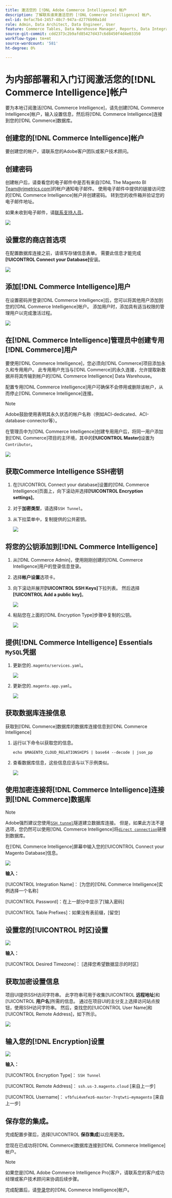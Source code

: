 ```yaml
---
title: 激活您的 [!DNL Adobe Commerce Intelligence] 帐户
description: 了解联系谁来激活您的 [!DNL Commerce Intelligence] 帐户。
exl-id: 0efac7b4-2457-48c7-947a-d2776b90a1dd
role: Admin, Data Architect, Data Engineer, User
feature: Commerce Tables, Data Warehouse Manager, Reports, Data Integration
source-git-commit: cdd2373c2b9afd85427d437c6d8450f4d4e03350
workflow-type: tm+mt
source-wordcount: '581'
ht-degree: 0%

---
```


# 为内部部署和入门订阅激活您的[!DNL Commerce Intelligence]帐户

要为本地订阅激活[!DNL Commerce Intelligence]，请先创建[!DNL Commerce Intelligence]帐户，输入设置信息，然后将[!DNL Commerce Intelligence]连接到您的[!DNL Commerce]数据库。<!-- For information about activation in `Cloud Starter` projects, see [Activating your [!DNL Commerce Intelligence] Account for `Cloud Starter` Subscriptions](../getting-started/cloud-activation.md).-->

## 创建您的[!DNL Commerce Intelligence]帐户

要创建您的帐户，请联系您的Adobe客户团队或客户技术顾问。

## 创建密码

创建帐户后，请查看您的电子邮件中是否有来自[!DNL The Magento BI Team@rjmetrics.com]的帐户通知电子邮件。 使用电子邮件中提供的链接访问您的[!DNL Commerce Intelligence]帐户并创建密码。 转到您的收件箱并验证您的电子邮件地址。

如果未收到电子邮件，请[联系支持人员](https://experienceleague.adobe.com/docs/commerce-knowledge-base/kb/troubleshooting/miscellaneous/mbi-service-policies.html?lang=en)。

![](../assets/create-account-4.png)

## 设置您的商店首选项

在配置数据库连接之前，请填写存储信息表单。 需要此信息才能完成&#x200B;**[!UICONTROL Connect your Database]**&#x200B;安装。

![](../assets/create-account-6.png)

## 添加[!DNL Commerce Intelligence]用户

在设置密码并登录[!DNL Commerce Intelligence]后，您可以将其他用户添加到您的[!DNL Commerce Intelligence]帐户。 添加用户时，添加具有适当权限的管理用户以完成激活过程。

![](../assets/create-account-5.png)

## 在[!DNL Commerce Intelligence]管理员中创建专用[!DNL Commerce]用户

要使用[!DNL Commerce Intelligence]，您必须向[!DNL Commerce]项目添加永久和专用用户。 此专用用户充当与[!DNL Commerce]的永久连接，允许提取新数据并将其传输到帐户的[!DNL Commerce Intelligence] Data Warehouse。

配置专用[!DNL Commerce Intelligence]用户可确保不会停用或删除该帐户，从而停止[!DNL Commerce Intelligence]连接。


>[!NOTE]
>
>Adobe鼓励使用表明其永久状态的帐户名称（例如ACI-dedicated、ACI-database-connector等）。

在管理员中为[!DNL Commerce Intelligence]创建专用用户后，将同一用户添加到[!DNL Commerce]项目的主环境，其中的&#x200B;**[!UICONTROL Master]**&#x200B;设置为`Contributor`。

![](../assets/commerce-add-user-settings.png)

## 获取Commerce Intelligence SSH密钥

1. 在[!UICONTROL Connect your database]设置的[!DNL Commerce Intelligence]页面上，向下滚动并选择&#x200B;**[!UICONTROL Encryption settings]**。

1. 对于&#x200B;**加密类型**，请选择`SSH Tunnel`。

1. 从下拉菜单中，复制提供的公共密钥。

   ![](../assets/encryption-setting-new-account.png)

## 将您的公钥添加到[!DNL Commerce Intelligence]

1. 从[!DNL Commerce Admin]，使用刚刚创建的[!DNL Commerce Intelligence]用户的登录信息登录。

1. 选择&#x200B;**帐户设置**&#x200B;选项卡。

1. 向下滚动并展开&#x200B;**[!UICONTROL SSH Keys]**&#x200B;下拉列表。 然后选择&#x200B;**[!UICONTROL Add a public key]**。

   ![](../assets/add-public-key.png)

1. 粘贴您在上面的[!DNL Encryption Type]步骤中复制的公钥。

   ![](../assets/paste-public-key.png)

## 提供[!DNL Commerce Intelligence] Essentials `MySQL`凭据

1. 更新您的`.magento/services.yaml`。

   ![](../assets/update-magento-services-yaml.png)

1. 更新您的`.magento.app.yaml`。

   ![](../assets/magento-app-yaml-relationships.png)

## 获取数据库连接信息

获取到[!DNL Commerce]数据库的数据库连接信息到[!DNL Commerce Intelligence]

1. 运行以下命令以获取您的信息。

   `echo $MAGENTO_CLOUD_RELATIONSHIPS | base64 --decode | json_pp`

1. 查看数据库信息，这些信息应该与以下示例类似。

   ![](../assets/example-database-information.png)

## 使用加密连接将[!DNL Commerce Intelligence]连接到[!DNL Commerce]数据库

>[!NOTE]
>
>Adobe强烈建议您使用[`SSH tunnel`](../data-analyst/importing-data/integrations/mysql-via-ssh-tunnel.md)隧道建立数据库连接。 但是，如果此方法不是选项，您仍然可以使用[!DNL Commerce Intelligence]将[`direct connection`](../data-analyst/importing-data/integrations/mysql-via-a-direct-connection.md)链接到数据库。

在[!DNL Commerce Intelligence]屏幕中输入您的[!UICONTROL Connect your Magento Database]信息。

![](../assets/connect-magento-db.png)

**输入：**

[!UICONTROL Integration Name]： [为您的[!DNL Commerce Intelligence]实例选择一个名称]

[!UICONTROL Host]: `mbi.internal`

[!UICONTROL Port]: `3306`

[！UICONTROL用户名]: `mbi`

[!UICONTROL Password]：在上一部分中显示了[输入密码]

[!UICONTROL Database Name]: `main`

[!UICONTROL Table Prefixes]：如果没有表前缀，[留空]

## 设置您的&#x200B;[!UICONTROL **时区**]&#x200B;设置

![](../assets/time-zone-settings.png)

**输入：**

[!UICONTROL Database Timezone]: `UTC`

[!UICONTROL Desired Timezone]： [选择您希望数据显示的时区]

## 获取加密设置信息

项目UI提供SSH访问字符串。 此字符串可用于收集&#x200B;[!UICONTROL **远程地址**]&#x200B;和&#x200B;[!UICONTROL **用户名**]&#x200B;所需的信息。 通过在项目UI的主分支上选择访问站点按钮，使用SSH访问字符串。 然后，查找您的[!UICONTROL User Name]和[!UICONTROL Remote Address]，如下所示。

![](../assets/master-branch-settings.png)

## 输入您的[!DNL Encryption]设置

![](../assets/encryption-settings-2.png)

**输入：**

[!UICONTROL Encryption Type]： `SSH Tunnel`

[!UICONTROL Remote Address]： `ssh.us-3.magento.cloud` [来自上一步]

[!UICONTROL Username]： `vfbfui4vmfez6-master-7rqtwti—mymagento` [来自上一步]

[!UICONTROL Port]: `22`

## 保存您的集成。

完成配置步骤后，选择&#x200B;[!UICONTROL **保存集成**]&#x200B;以应用更改。

您现在已成功将[!DNL Commerce]数据库连接到[!DNL Commerce Intelligence]帐户。

>[!NOTE]
>
>如果您是[!DNL Adobe Commerce Intelligence Pro]客户，请联系您的客户成功经理或客户技术顾问来协调后续步骤。

完成配置后，请[登录](../getting-started/sign-in.md)您的[!DNL Commerce Intelligence]帐户。

<!---# Activate your [!DNL Commerce Intelligence] Account 

To activate [!DNL Commerce Intelligence] for on-premise or `Cloud Pro` subscriptions, [contact support](https://experienceleague.adobe.com/docs/commerce-knowledge-base/kb/troubleshooting/miscellaneous/mbi-service-policies.html).

>[!NOTE]
>
>Adobe no longer supports new `Cloud Starter` subscriptions.--->
